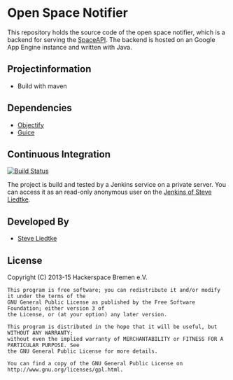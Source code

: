 Open Space Notifier
============================

This repository holds the source code of the open space notifier, which is a backend for serving the [SpaceAPI](http://spaceapi.net). The backend is hosted on an Google App Engine instance and written with Java. 


Projectinformation
------------------

- Build with maven

Dependencies
------------

- [Objectify](https://code.google.com/p/objectify-appengine) 
- [Guice](https://code.google.com/p/google-guice)

Continuous Integration
----------------------

[![Build Status](http://tools.steveliedtke.de/jenkins/job/open%20space%20notifier%20-%20master/badge/icon)](http://tools.steveliedtke.de/jenkins/job/open%20space%20notifier%20-%20master/)

The project is build and tested by a Jenkins service on a private server. You can access it as an 
read-only anonymous user on the [Jenkins of Steve Liedtke](http://tools.steveliedtke.de/jenkins/view/Hackerspace%20Projekte).

Developed By
------------

* [Steve Liedtke](https://github.com/dragondagda)


License
-------

  Copyright (C) 2013-15 Hackerspace Bremen e.V.
  
	This program is free software; you can redistribute it and/or modify it under the terms of the 
	GNU General Public License as published by the Free Software Foundation; either version 3 of 
	the License, or (at your option) any later version.
	
	This program is distributed in the hope that it will be useful, but WITHOUT ANY WARRANTY; 
	without even the implied warranty of MERCHANTABILITY or FITNESS FOR A PARTICULAR PURPOSE. See 
	the GNU General Public License for more details.
	
	You can find a copy of the GNU General Public License on http://www.gnu.org/licenses/gpl.html.
